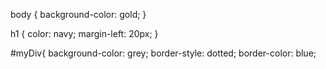 body {
    background-color: gold;
}
  
h1 {
  color: navy;
  margin-left: 20px;
}

#myDiv{
  background-color: grey;
  border-style: dotted;
  border-color: blue;
  
